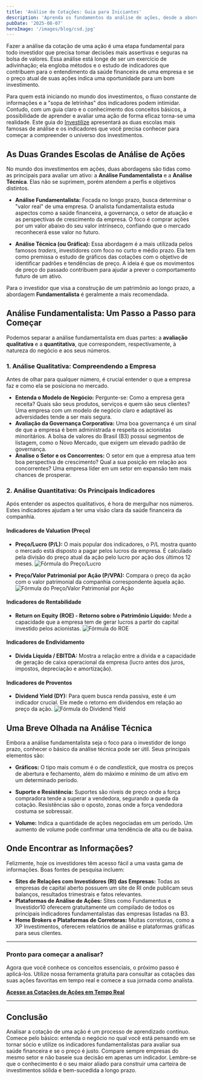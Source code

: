 ```yaml
---
title: 'Análise de Cotações: Guia para Iniciantes'
description: 'Aprenda os fundamentos da análise de ações, desde a abordagem fundamentalista até a técnica, e descubra os principais indicadores para tomar decisões de investimento mais seguras e assertivas.'
pubDate: '2025-08-07'
heroImage: '/images/blog/csd.jpg'
---
```


Fazer a análise da cotação de uma ação é uma etapa fundamental para todo investidor que precisa tomar decisões mais assertivas e seguras na bolsa de valores. Essa análise está longe de ser um exercício de adivinhação; ela engloba métodos e o estudo de indicadores que contribuem para o entendimento da saúde financeira de uma empresa e se o preço atual de suas ações indica uma oportunidade para um bom investimento.

Para quem está iniciando no mundo dos investimentos, o fluxo constante de informações e a "sopa de letrinhas" dos indicadores podem intimidar. Contudo, com um guia claro e o conhecimento dos conceitos básicos, a possibilidade de aprender e avaliar uma ação de forma eficaz torna-se uma realidade. Este guia do [Investilize](https://investilize.com.br/) apresentará as duas escolas mais famosas de análise e os indicadores que você precisa conhecer para começar a compreender o universo dos investimentos.

## As Duas Grandes Escolas de Análise de Ações

No mundo dos investimentos em ações, duas abordagens são tidas como as principais para avaliar um ativo: a **Análise Fundamentalista** e a **Análise Técnica**. Elas não se suprimem, porém atendem a perfis e objetivos distintos.

* **Análise Fundamentalista:** Focada no longo prazo, busca determinar o "valor real" de uma empresa. O analista fundamentalista estuda aspectos como a saúde financeira, a governança, o setor de atuação e as perspectivas de crescimento da empresa. O foco é comprar ações por um valor abaixo do seu valor intrínseco, confiando que o mercado reconhecerá esse valor no futuro.

* **Análise Técnica (ou Gráfica):** Essa abordagem é a mais utilizada pelos famosos *traders*, investidores com foco no curto e médio prazo. Ela tem como premissa o estudo de gráficos das cotações com o objetivo de identificar padrões e tendências de preço. A ideia é que os movimentos de preço do passado contribuem para ajudar a prever o comportamento futuro de um ativo.

Para o investidor que visa a construção de um patrimônio ao longo prazo, a abordagem **Fundamentalista** é geralmente a mais recomendada.

## Análise Fundamentalista: Um Passo a Passo para Começar

Podemos separar a análise fundamentalista em duas partes: a **avaliação qualitativa** e a **quantitativa**, que correspondem, respectivamente, à natureza do negócio e aos seus números.

### 1. Análise Qualitativa: Compreendendo a Empresa

Antes de olhar para qualquer número, é crucial entender o que a empresa faz e como ela se posiciona no mercado.

* **Entenda o Modelo de Negócio:** Pergunte-se: Como a empresa gera receita? Quais são seus produtos, serviços e quem são seus clientes? Uma empresa com um modelo de negócio claro e adaptável às adversidades tende a ser mais segura.
* **Avaliação da Governança Corporativa:** Uma boa governança é um sinal de que a empresa é bem administrada e respeita os acionistas minoritários. A bolsa de valores do Brasil (B3) possui segmentos de listagem, como o Novo Mercado, que exigem um elevado padrão de governança.
* **Analise o Setor e os Concorrentes:** O setor em que a empresa atua tem boa perspectiva de crescimento? Qual a sua posição em relação aos concorrentes? Uma empresa líder em um setor em expansão tem mais chances de prosperar.

### 2. Análise Quantitativa: Os Principais Indicadores

Após entender os aspectos qualitativos, é hora de mergulhar nos números. Estes indicadores ajudam a ter uma visão clara da saúde financeira da companhia.

#### Indicadores de Valuation (Preço)

* **Preço/Lucro (P/L):** O mais popular dos indicadores, o P/L mostra quanto o mercado está disposto a pagar pelos lucros da empresa. É calculado pela divisão do preço atual da ação pelo lucro por ação dos últimos 12 meses.
    ![Fórmula do Preço/Lucro](/images/blog/precolucro.webp)

* **Preço/Valor Patrimonial por Ação (P/VPA):** Compara o preço da ação com o valor patrimonial da companhia correspondente àquela ação.
    ![Fórmula do Preço/Valor Patrimonial por Ação](/images/blog/patrimonial.webp)

#### Indicadores de Rentabilidade

* **Return on Equity (ROE) - Retorno sobre o Patrimônio Líquido:** Mede a capacidade que a empresa tem de gerar lucros a partir do capital investido pelos acionistas.
    ![Fórmula do ROE](/images/blog/roi.webp)

#### Indicadores de Endividamento

* **Dívida Líquida / EBITDA:** Mostra a relação entre a dívida e a capacidade de geração de caixa operacional da empresa (lucro antes dos juros, impostos, depreciação e amortização).

#### Indicadores de Proventos

* **Dividend Yield (DY):** Para quem busca renda passiva, este é um indicador crucial. Ele mede o retorno em dividendos em relação ao preço da ação.
    ![Fórmula do Dividend Yield](/images/blog/dy.webp)

## Uma Breve Olhada na Análise Técnica

Embora a análise fundamentalista seja o foco para o investidor de longo prazo, conhecer o básico da análise técnica pode ser útil. Seus principais elementos são:

* **Gráficos:** O tipo mais comum é o de *candlestick*, que mostra os preços de abertura e fechamento, além do máximo e mínimo de um ativo em um determinado período.

* **Suporte e Resistência:** Suportes são níveis de preço onde a força compradora tende a superar a vendedora, segurando a queda da cotação. Resistências são o oposto, zonas onde a força vendedora costuma se sobressair.
* **Volume:** Indica a quantidade de ações negociadas em um período. Um aumento de volume pode confirmar uma tendência de alta ou de baixa.

## Onde Encontrar as Informações?

Felizmente, hoje os investidores têm acesso fácil a uma vasta gama de informações. Boas fontes de pesquisa incluem:

* **Sites de Relações com Investidores (RI) das Empresas:** Todas as empresas de capital aberto possuem um site de RI onde publicam seus balanços, resultados trimestrais e fatos relevantes.
* **Plataformas de Análise de Ações:** Sites como Fundamentus e Investidor10 oferecem gratuitamente um compilado de todos os principais indicadores fundamentalistas das empresas listadas na B3.
* **Home Brokers e Plataformas de Corretoras:** Muitas corretoras, como a XP Investimentos, oferecem relatórios de análise e plataformas gráficas para seus clientes.

---

### **Pronto para começar a analisar?**

Agora que você conhece os conceitos essenciais, o próximo passo é aplicá-los. Utilize nossa ferramenta gratuita para consultar as cotações das suas ações favoritas em tempo real e comece a sua jornada como analista.

**[Acesse as Cotações de Ações em Tempo Real](https://investilize.com.br/ferramentas/cotacao-acoes/)**

---

## Conclusão

Analisar a cotação de uma ação é um processo de aprendizado contínuo. Comece pelo básico: entenda o negócio no qual você está pensando em se tornar sócio e utilize os indicadores fundamentalistas para avaliar sua saúde financeira e se o preço é justo. Compare sempre empresas do mesmo setor e não baseie sua decisão em apenas um indicador. Lembre-se que o conhecimento é o seu maior aliado para construir uma carteira de investimentos sólida e bem-sucedida a longo prazo.